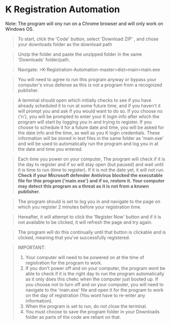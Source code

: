 # K Registration Automation
Note: The program will ony run on a Chrome browser and will only work on Windows OS. 

> To start, click the 'Code' button, select 'Download ZIP' , and chose your downloads folder as the download path

> Unzip the folder and paste the unzipped folder in the same 'Downloads' folder/path.

> Navigate: >K-Registration-Automation-master>dist>main>main.exe

> You will need to agree to run this program anyway or bypass your computer's virus defense as this is not a program from a recognized publisher.

>  A terminal should open which initially checks to see if you have already scheduled it to run at some future time, and if you haven't it will prompt you and ask if you would want to do so. If you choose no ('n'), you will be prompted to enter your K login info after which the program will start by logging you in and trying to register. If you choose to schedule it for a future date and time, you will be asked for the date info and the time, as well as you K login credentials. These information will be stored in text files in the same folder as 'main.exe' and will be used to automatically run the program and log you in at the date and time you entered. 

> Each time you power on your computer, The program will check if it is the day to register and if so will stay open (but paused) and wait until it is time to run (time to register). If it is not the date yet, it will not run.  
> **Check if your Microsoft defender Antivirus blocked the executable file for thie program ('main.exe') and if so, restore it. Your computer may detect this program as a threat as it is not from a known publisher.**

> The program should is set to log you in and navigate to the page on which you register 2 minutes before your registration time.

> Hereafter, it will attempt to click the 'Register Now' button and if it is not available to be clicked, it will refresh the page and try again.

> The program will do this continually until that button is clickable and is clicked, meaning that you've successfully registered.

> IMPORTANT: 
> 1) Your computer will need to be powered on at the time of registration for the program to work.
> 2) If you don't power off and on your computer, the program wont be able to check if it is the right day to run the program automatically as it only does this chekc when the computer just booted up. If you choose not to turn off and on your computer, you will need to navigate to the 'main.exe' file and open it for the program to work on the day of registration (You wont have to re-enter any information).
> 3) When the program is set to run, do not close the terminal.
> 4) You must choose to save the program folder in your Downloads folder as parts of the code are reliant on that. 
